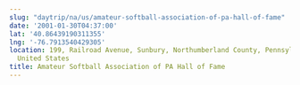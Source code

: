 ```yaml
---
slug: "daytrip/na/us/amateur-softball-association-of-pa-hall-of-fame"
date: '2001-01-30T04:37:00'
lat: '40.86439190311355'
lng: '-76.7913540429305'
location: 199, Railroad Avenue, Sunbury, Northumberland County, Pennsylvania, 17801,
  United States
title: Amateur Softball Association of PA Hall of Fame
---
```




